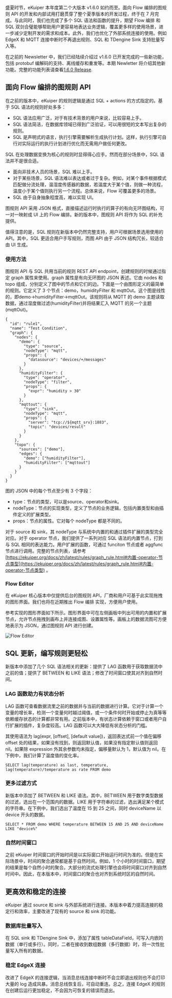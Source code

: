 盛夏时节，eKuiper 本年度第二个大版本 v1.6.0 如约而至。面向 Flow 编排的图规则 API 的开发和内部试用打磨贯穿了整个夏季版本的开发过程，终于在 7 月完成。与此同时，我们也完成了多个 SQL 语法和函数的提升，期望 Flow 编排 和 SQL 双剑合璧能够帮助用户更容易地表达业务逻辑，覆盖更多样的使用场景，进一步减少定制开发的需求和成本。此外，我们也优化了外部系统连接的使用。例如 EdgeX 和 MQTT 连接中断时不再退出规则、SQL 和 TDengine Sink 支持批量写入等。

在之前的 Newsletter 中，我们已经陆续介绍过 v1.6.0 已开发完成的一些新功能，包括 protobuf 编解码的支持、离线缓存和重发等。本期 Newletter 将介绍其他新功能。完整的功能列表请查看[1.6.0 Release](https://github.com/lf-edge/ekuiper/releases/tag/1.6.0).

## 面向 Flow 编排的图规则 API

在之前的版本中，eKuiper 的规则逻辑是通过 SQL + actions 的方式指定的。基于 SQL 语法的规则好处多多：

- SQL 语法应用广泛，对于有技术背景的用户来说，比较容易上手。
- SQL 语法简洁，在数据库领域已得到广泛验证，可以用很短的文本写出复杂的规则。
- SQL 是声明式的语言，执行引擎需要解析生成执行计划。这样，执行引擎可自行对实际运行的执行计划进行优化而无需用户做任何更改。

SQL 在处理数据变换为核心的规则时显得得心应手。然而在部分场景中，SQL 语法并不是很合适。

- 面向非技术人员的场景，SQL 难以上手。
- 对于某些场景，SQL 语法难以表达或者过于复杂。例如，对某个事件根据模式匹配做分流处理，温湿度传感器的数据，若温度大于某个值，则做一种流程，温度小于某个值则执行另一个流程。总体来说，Flow 可覆盖更多的场景。
- SQL 由于自身抽象程度高，难以实现 UI。

图规则 API 采用 JSON 格式，直接描述运行时执行的算子的有向无环图结构，可一对一映射成 UI 上的 Flow 编排。新的版本中，图规则 API 将作为 SQL 的补充提供。

值得注意的是，SQL 规则在新版本中仍然完整支持，用户可根据场景选用使用的 API。其中，SQL 更适合用户手写规则，而图 API 由于 JSON 结构冗长，较适合由 UI 生成。

### 使用方法

图规则 API 与 SQL 共用当前的规则 REST API endpoint，创建规则的时候通过指定 graph 属性来使用。graph 属性是有向无环图的 JSON 表述。它由 nodes 和 topo 组成，分别定义了图中的节点和它们的边。下面是一个由图形定义的最简单的规则。它定义了 3 个节点：demo，humidityFilter 和 mqttOut。这个图是线性的，即demo->humidityFilter->mqttOut。该规则将从 MQTT 的 demo 主题读取数据，通过湿度做过滤(humidityFilter)并将结果汇入 MQTT 的另一个主题(mqttOut)。

```
{
  "id": "rule1",
  "name": "Test Condition",
  "graph": {
    "nodes": {
      "demo": {
        "type": "source",
        "nodeType": "mqtt",
        "props": {
          "datasource": "devices/+/messages"
        }
      },
      "humidityFilter": {
        "type": "operator",
        "nodeType": "filter",
        "props": {
          "expr": "humidity > 30"
        }
      },
      "mqttout": {
        "type": "sink",
        "nodeType": "mqtt",
        "props": {
          "server": "tcp://${mqtt_srv}:1883",
          "topic": "devices/result"
        }
      }
    },
    "topo": {
      "sources": ["demo"],
      "edges": {
        "demo": ["humidityFilter"],
        "humidityFilter": ["mqttout"]
      }
    }
  }
}
```

图的 JSON 中的每个节点至少有 3 个字段：

- type：节点的类型，可以是source、operator和sink。
- nodeType：节点的实现类型，定义了节点的业务逻辑，包括内置类型和由插件定义的扩展类型。
- props：节点的属性。它对每个 nodeType 都是不同的。

对于 source 和 sink，其 nodeType 与系统中内置的和通过插件扩展的类型完全对应。对于 operator 节点，我们提供了一系列对应 SQL 语法的内置节点，打到与 SQL 相同的表达能力。用户扩展的函数，可通过 funciton 节点或者 aggfunc 节点进行调用。完整的节点列表，请参考[https://ekuiper.org/docs/zh/latest/rules/graph_rule.html#内置-operator-节点类型](https://ekuiper.org/docs/zh/latest/rules/graph_rule.html#内置-operator-节点类型) 。

### Flow Editor

在 eKuiper 核心版本中仅提供后台的图规则 API，厂商和用户可基于此实现拖拽的图形界面。我们也将在近期推出 Flow 编排 实现，方便用户使用。

参考实现的图形界面如下所示。图形界面中可在左侧画板中列出可用的内置和扩展节点，允许节点拖拽到画布上并连接成图、设置属性等。画板上的数据流图可方便地表示为 JSON，通过图规则 API 进行创建。

![Flow Editor](https://assets.emqx.com/images/50a8b2508bda5443e014c7c9da3bec15.png)

## SQL 更新，编写规则更轻松

新版本中添加了几个 SQL 语法相关的更新：提供了 LAG 函数用于获取数据流中之前的值；提供了 BETWEEN 和 LIKE 语法；修改了时间窗口使其对齐到自然时间。

### LAG 函数助力有状态分析

LAG 函数可查看数据流里之前的数据并与当前的数据进行计算。它对于计算一个变量的增长率，检测一个变量何时越过阈值，或一个条件何时开始或停止为真等等依赖缓存状态的计算都非常有用。之前版本中，有状态计算依赖于窗口或者用户自行扩展的插件，复杂度较高。LAG 函数可以大大降低有状态分析的门槛。

其使用语法为 lag(expr, [offset], [default value])，返回表达式前一个值在偏移 offset 处的结果，如果没有找到，则返回默认值，如果没有指定默认值则返回 nil。如果除 expression 外其余参数均未指定，偏移量默认为 1，默认值为 nil。在下例中，我们计算了温度值的变化率。

```
SELECT lag(temperature) as last, temperature,  lag(temperature)/temperature as rate FROM demo
```

### 更多过滤方式

新版本中添加了 BETWEEN 和 LIKE 语法。其中，BETWEEN 用于数字类型数据的过滤，选出在一个范围内的数据。LIKE 用于字符串的过滤，选出满足某个模式的字符串。在下例中，我们选出了温度在 15 到 25 之间，同时 deviceName 以 device 开头的数据。

```
SELECT * FROM demo WHERE temperature BETWEEN 15 AND 25 AND deviceName LIKE "device%"
```

### 自然时间窗口

之前 eKuiper 时间窗口的开始时间是以实际窗口开始运行时间为准的。但是在实际场景中，时间的聚合通常都是基于自然时间。例如，1 个小时的时间窗口，期望的结果是每个自然小时的聚合。大部分的流式处理引擎也会将时间窗口对齐到自然时间中。因此，在本版本中，时间窗口的聚合也对齐到系统时区的自然时间。

## 更高效和稳定的连接

eKuiper 通过 source 和 sink 与外部系统进行连接。本版本中着力提高连接的稳定行和效率，主要改进了现有的 source 和 sink 的功能。

### 数据库批量写入

在 SQL sink 和 TDengine Sink 中，添加了属性 tableDataField，可写入内嵌的数据（单行或多行）。同时，二者在接收到数组数据（多行数据）时，将一次性批量写入所有的数据。

### 稳定 EdgeX 连接

改进了 EdgeX 的连接逻辑，当消息总线连接中断时不会立即退出规则也不会打印大量的 log 造成风暴。消息总线恢复后，可自动重连。总之，连接 EdgeX 的规则在创建后运行更加稳定，不会因为可恢复的错误而退出。
